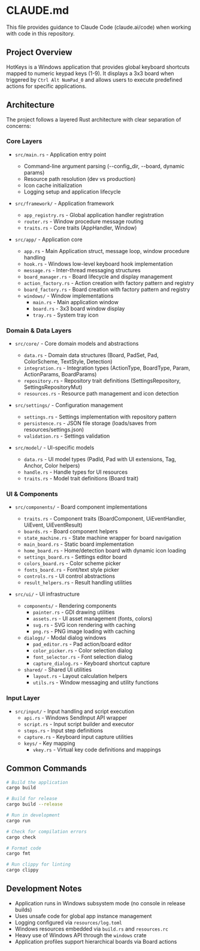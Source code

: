 # CLAUDE.md

This file provides guidance to Claude Code (claude.ai/code) when working with code in this repository.

## Project Overview

HotKeys is a Windows application that provides global keyboard shortcuts mapped to numeric keypad keys (1-9). It displays a 3x3 board when triggered by `Ctrl Alt NumPad_0` and allows users to execute predefined actions for specific applications.

## Architecture

The project follows a layered Rust architecture with clear separation of concerns:

### Core Layers

- `src/main.rs` - Application entry point
  - Command-line argument parsing (--config_dir, --board, dynamic params)
  - Resource path resolution (dev vs production)
  - Icon cache initialization
  - Logging setup and application lifecycle

- `src/framework/` - Application framework
  - `app_registry.rs` - Global application handler registration
  - `router.rs` - Window procedure message routing
  - `traits.rs` - Core traits (AppHandler, Window)

- `src/app/` - Application core
  - `app.rs` - Main Application struct, message loop, window procedure handling
  - `hook.rs` - Windows low-level keyboard hook implementation
  - `message.rs` - Inter-thread messaging structures
  - `board_manager.rs` - Board lifecycle and display management
  - `action_factory.rs` - Action creation with factory pattern and registry
  - `board_factory.rs` - Board creation with factory pattern and registry
  - `windows/` - Window implementations
    - `main.rs` - Main application window
    - `board.rs` - 3x3 board window display
    - `tray.rs` - System tray icon

### Domain & Data Layers

- `src/core/` - Core domain models and abstractions
  - `data.rs` - Domain data structures (Board, PadSet, Pad, ColorScheme, TextStyle, Detection)
  - `integration.rs` - Integration types (ActionType, BoardType, Param, ActionParams, BoardParams)
  - `repository.rs` - Repository trait definitions (SettingsRepository, SettingsRepositoryMut)
  - `resources.rs` - Resource path management and icon detection

- `src/settings/` - Configuration management
  - `settings.rs` - Settings implementation with repository pattern
  - `persistence.rs` - JSON file storage (loads/saves from resources/settings.json)
  - `validation.rs` - Settings validation

- `src/model/` - UI-specific models
  - `data.rs` - UI model types (PadId, Pad with UI extensions, Tag, Anchor, Color helpers)
  - `handle.rs` - Handle types for UI resources
  - `traits.rs` - Model trait definitions (Board trait)

### UI & Components

- `src/components/` - Board component implementations
  - `traits.rs` - Component traits (BoardComponent, UiEventHandler, UiEvent, UiEventResult)
  - `boards.rs` - Board component helpers
  - `state_machine.rs` - State machine wrapper for board navigation
  - `main_board.rs` - Static board implementation
  - `home_board.rs` - Home/detection board with dynamic icon loading
  - `settings_board.rs` - Settings editor board
  - `colors_board.rs` - Color scheme picker
  - `fonts_board.rs` - Font/text style picker
  - `controls.rs` - UI control abstractions
  - `result_helpers.rs` - Result handling utilities

- `src/ui/` - UI infrastructure
  - `components/` - Rendering components
    - `painter.rs` - GDI drawing utilities
    - `assets.rs` - UI asset management (fonts, colors)
    - `svg.rs` - SVG icon rendering with caching
    - `png.rs` - PNG image loading with caching
  - `dialogs/` - Modal dialog windows
    - `pad_editor.rs` - Pad action/board editor
    - `color_picker.rs` - Color selection dialog
    - `font_selector.rs` - Font selection dialog
    - `capture_dialog.rs` - Keyboard shortcut capture
  - `shared/` - Shared UI utilities
    - `layout.rs` - Layout calculation helpers
    - `utils.rs` - Window messaging and utility functions

### Input Layer

- `src/input/` - Input handling and script execution
  - `api.rs` - Windows SendInput API wrapper
  - `script.rs` - Input script builder and executor
  - `steps.rs` - Input step definitions
  - `capture.rs` - Keyboard input capture utilities
  - `keys/` - Key mapping
    - `vkey.rs` - Virtual key code definitions and mappings

## Common Commands

```bash
# Build the application
cargo build

# Build for release
cargo build --release

# Run in development
cargo run

# Check for compilation errors
cargo check

# Format code
cargo fmt

# Run clippy for linting
cargo clippy
```

## Development Notes

- Application runs in Windows subsystem mode (no console in release builds)
- Uses unsafe code for global app instance management
- Logging configured via `resources/log.toml`
- Windows resources embedded via `build.rs` and `resources.rc`
- Heavy use of Windows API through the `windows` crate
- Application profiles support hierarchical boards via Board actions